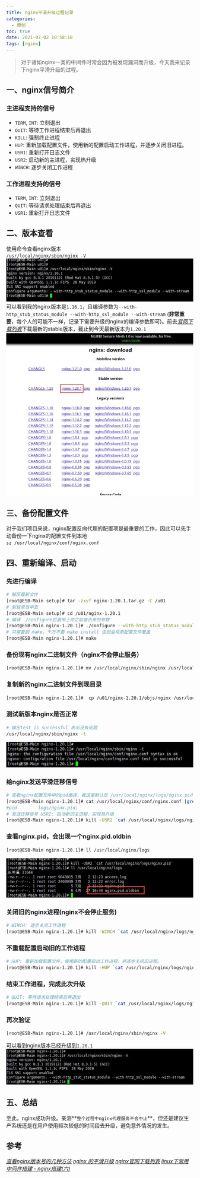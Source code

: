 ```yaml
---
title: nginx平滑升级过程记录
categories:
  - 原创
toc: true
date: 2021-07-02 10:58:18
tags: [nginx]
---
```

> 对于诸如nginx一类的中间件时常会因为被发现漏洞而升级，今天我来记录下nginx平滑升级的过程。
<!-- more -->

## 一、nginx信号简介
### 主进程支持的信号
- `TERM`, `INT`: 立刻退出
- `QUIT`: 等待工作进程结束后再退出
- `KILL`: 强制终止进程
- `HUP`: 重新加载配置文件，使用新的配置启动工作进程，并逐步关闭旧进程。
- `USR1`: 重新打开日志文件
- `USR2`: 启动新的主进程，实现热升级
- `WINCH`: 逐步关闭工作进程
### 工作进程支持的信号
- `TERM`, `INT`: 立刻退出
- `QUIT`: 等待请求处理结束后再退出
- `USR1`: 重新打开日志文件
## 二、版本查看
使用命令查看nginx版本  
`/usr/local/nginx/sbin/nginx -V` 
![nginx版本查看](/img/blog/20210702-1-nginx版本查看.jpg)
可以看到我的nginx版本是`1.16.1`，且编译参数为`--with-http_stub_status_module --with-http_ssl_module --with-stream` (**非常重要**，每个人的可能不一样，记录下需要升级的nginx的编译参数即可)。前去[*官网下载列表*](https://nginx.org/en/download.html)下载最新的stable版本，截止到今天最新版本为`1.20.1`
![nginx官网列表](/img/blog/20210702-2-nginx官网下载列表.jpg)

## 三、备份配置文件
对于我们项目来说，nginx配置反向代理的配置项是最重要的工作，因此可以先手动备份一下nginx的配置文件到本地  
`sz /usr/local/nginx/conf/nginx.conf`
## 四、重新编译、启动
### 先进行编译
```bash
# 解压最新文件
[root@ESB-Main setup]# tar -zxvf nginx-1.20.1.tar.gz -C /u01
# 到目录当中去
[root@ESB-Main setup]# cd /u01/nginx-1.20.1
# 编译 ./configure后面带上你之前查出来的参数
[root@ESB-Main nginx-1.20.1]# ./configure --with-http_stub_status_module --with-http_ssl_module --with-stream
# 只需要到 make，千万不要 make install 否则会将原配置文件覆盖
[root@ESB-Main nginx-1.20.1]# make
```
### 备份现有nginx二进制文件（nginx不会停止服务）
```bash
[root@ESB-Main nginx-1.20.1]# mv /usr/local/nginx/sbin/nginx /usr/local/nginx/sbin/nginx_$(date +%F)
```
### 复制新的nginx二进制文件到现目录
```bash
[root@ESB-Main nginx-1.20.1]#  cp /u01/nginx-1.20.1/objs/nginx /usr/local/nginx/sbin/
```
### 测试新版本nginx是否正常
```bash
# 输出test is successful 表示没有问题
/usr/local/nginx/sbin/nginx -t
```
![新版本nginx二进制文件测试](/img/blog/20210702-3-新版本nginx二进制文件测试.jpg)
### 给nginx发送平滑迁移信号
```bash
# 查看nginx配置文件中的pid路径，我这里默认是 /usr/local/nginx/logs/nginx.pid
[root@ESB-Main nginx-1.20.1]# cat /usr/local/nginx/conf/nginx.conf |grep pid
#pid        logs/nginx.pid;
# 发送迁移信号 USR2: 启动新的主进程，实现热升级
[root@ESB-Main nginx-1.20.1]# kill -USR2 `cat /usr/local/nginx/logs/nginx.pid`
```

### 查看nginx.pid，会出现一个nginx.pid.oldbin
```bash
[root@ESB-Main nginx-1.20.1]# ll /usr/local/nginx/logs
```
![旧文件查看](/img/blog/20210702-4-旧文件查看.jpg)

### 关闭旧的nginx进程(nginx不会停止服务)
```bash
# WINCH: 逐步关闭工作进程
[root@ESB-Main nginx-1.20.1]# kill -WINCH `cat /usr/local/nginx/logs/nginx.pid.oldbin`
```
### 不重载配置启动旧的工作进程
```bash
# HUP: 重新加载配置文件，使用新的配置启动工作进程，并逐步关闭旧进程。
[root@ESB-Main nginx-1.20.1]# kill -HUP `cat /usr/local/nginx/logs/nginx.pid.oldbin`
```
### 结束工作进程，完成此次升级
```bash
# QUIT: 等待请求处理结束后再退出
[root@ESB-Main nginx-1.20.1]# kill -QUIT `cat /usr/local/nginx/logs/nginx.pid.oldbin`
```
### 再次验证
```bash
[root@ESB-Main nginx-1.20.1]# /usr/local/nginx/sbin/nginx -V
```
可以看到nginx版本已经升级到`1.20.1`
![再次验证nginx版本](/img/blog/20210702-5-再次验证nginx版本.jpg)
## 五、总结
至此，nginx成功升级。亲测**`整个过程中nginx代理服务不会中止`**，但还是建议生产系统还是在用户使用频次较低的时间段去升级，避免意外情况的发生。
## 参考

[*查看nginx版本号的几种方法*](https://blog.csdn.net/leiwuhen92/article/details/104405674)
[*nginx 的平滑升级*](https://zhuanlan.zhihu.com/p/193078620)
[*nginx官网下载列表*](https://nginx.org/en/download.html)
[*linux下常用中间件搭建 - nginx搭建(六)*](/2019/07/08/linux下常用中间件搭建-nginx搭建-六/)
